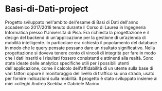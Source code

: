 # Basi-di-Dati-project
Progetto sviluppato nell'ambito dell'esame di Basi di Dati dell'anno accademico 2017/2018 tenuto durante il Corso di Laurea in Ingegneria Informatica presso l'Università di Pisa.
Era richiesta la progettazione e il design del backend di un'applicazione per la gestione di un’azienda di mobilità intelligente.
In particolare era richiesto il popolamento del database in modo che le query pensate possano dare un risultato significativo. 
Nella progettazione si doveva tenere conto di vincoli di integrità per fare in modo che i dati inseriti e i risultati fossero consistenti e attinenti alla realtà.
Sono state ideate delle analytics specifiche utili per i possibili utenti dell'applicazione, come il calcolo dell'affidabilità di un utente sulla base di vari fattori oppure     il monitoraggio del livello di traffico su una strada, usato per fornire indicazioni sulla mobilità.
Il progetto è stato sviluppato insieme ai miei colleghi Andrea Scebba e Gabriele Marino.
